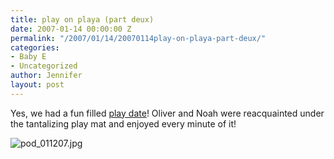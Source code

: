 ```yaml
---
title: play on playa (part deux)
date: 2007-01-14 00:00:00 Z
permalink: "/2007/01/14/20070114play-on-playa-part-deux/"
categories:
- Baby E
- Uncategorized
author: Jennifer
layout: post
---
```


Yes, we had a fun filled [play date](http://www.flickr.com/photos/jenniferandJennifers_photos/?saved=1 "play date")! Oliver and Noah were reacquainted under the tantalizing play mat and enjoyed every minute of it!

<img id="image115" alt="pod_011207.jpg" src="/teamelam/assets/images/play-on-playa-part-deux/1168806613000-missing.jpg" />
